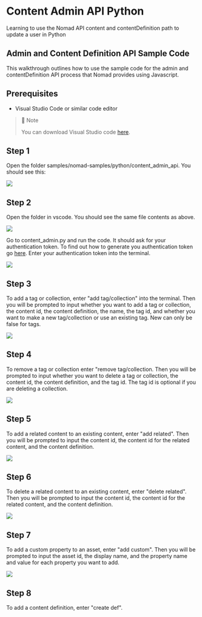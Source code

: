 # Content Admin API Python
Learning to use the Nomad API content and contentDefinition path to update a user in Python

## Admin and Content Definition API Sample Code

This walkthrough outlines how to use the sample code for the admin and contentDefinition API process that Nomad provides using Javascript.

## Prerequisites

- Visual Studio Code or similar code editor

> 📘 Note
> 
> You can download Visual Studio code [here](https://code.visualstudio.com/).

## Step 1

Open the folder  samples/nomad-samples/python/content_admin_api. You should see this:

![](https://files.readme.io/a15d15c-image.png)

## Step 2

Open the folder in vscode. You should see the same file contents as above.

![](https://files.readme.io/c5426df-image.png)

Go to content_admin.py and run the code. It should ask for your authentication token. To find out how to generate you authentication token go [here](https://github.com/Nomad-Media/samples/blob/main/nomad-samples/js/account-authenticaton/Readme.md). Enter your authentication token into the terminal.

![](https://files.readme.io/b87e81d-image.png)

## Step 3

To add a tag or collection, enter "add tag/collection" into the terminal. Then you will be prompted to input whether you want to add a tag or collection, the content id, the content definition, the name, the tag id, and whether you want to make a new tag/collection or use an existing tag. New can only be false for tags.

![](https://files.readme.io/94137e1-image.png)

## Step 4

To remove a tag or collection enter "remove tag/collection. Then you will be prompted to input whether you want to delete a tag or collection, the content id, the content definition, and the tag id. The tag id is optional if you are deleting a collection.

![](https://files.readme.io/62457e7-image.png)

## Step 5

To add a related content to an existing content, enter "add related". Then you will be prompted to input the content id, the content id for the related content, and the content definition.

![](https://files.readme.io/c0e5145-image.png)

## Step 6

To delete a related content to an existing content, enter "delete related". Then you will be prompted to input the content id, the content id for the related content, and the content definition.

![](https://files.readme.io/9db4059-image.png)

## Step 7

To add a custom property to an asset, enter "add custom". Then you will be prompted to input the asset id, the display name, and the property name and value for each property you want to add.

![](https://files.readme.io/f4d141f-image.png)

## Step 8

To add a content definition, enter "create def".
